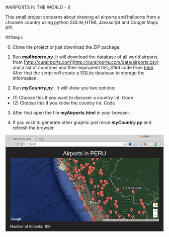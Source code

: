 #AIRPORTS IN THE WORLD - 4

This small project concerns about drawing all airports and heliports from a choosen country  using python,SQLite,HTML,Javascript and Google Maps API.

##Steps

0. Clone the project or just download the ZIP package.

1. Run **_myAirports.py_** .It will download the database of all world airports from 
[http://ourairports.com](http://ourairports.com/data/airports.csv) and a list of countries and their equivalent ISO_3166 code from [here](https://commondatastorage.googleapis.com/ckannet-storage/2011-11-25T132653/iso_3166_2_countries.csv). After that the script will create a SQLite database to storage the information.

2. Run **_myCountry.py_** . It will show you two options:
  * (1) Choose this if you want to discover a country Int. Code
  * (2) Choose this if you know the country Int. Code

3. After that open the file **myAirports.html** in your browser.

4. If you wish to generate other graphic just rerun **_myCountry.py_** and refresh the browser.

![Example of airport](airportsexample.png)

